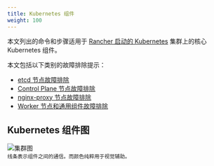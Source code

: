 ```yaml
---
title: Kubernetes 组件
weight: 100
---
```


本文列出的命令和步骤适用于 [Rancher 启动的 Kubernetes]({{<baseurl>}}/rancher/v2.6/en/cluster-provisioning/rke-clusters/) 集群上的核心 Kubernetes 组件。

本文包括以下类别的故障排除提示：

- [etcd 节点故障排除]({{<baseurl>}}/rancher/v2.6/en/troubleshooting/kubernetes-components/etcd)
- [Control Plane 节点故障排除]({{<baseurl>}}/rancher/v2.6/en/troubleshooting/kubernetes-components/controlplane)
- [nginx-proxy 节点故障排除]({{<baseurl>}}/rancher/v2.6/en/troubleshooting/kubernetes-components/nginx-proxy)
- [Worker 节点和通用组件故障排除]({{<baseurl>}}/rancher/v2.6/en/troubleshooting/kubernetes-components/worker-and-generic)

## Kubernetes 组件图

![集群图]({{<baseurl>}}/img/rancher/clusterdiagram.svg)<br/>
<sup>线条表示组件之间的通信。而颜色纯粹用于视觉辅助。</sup>